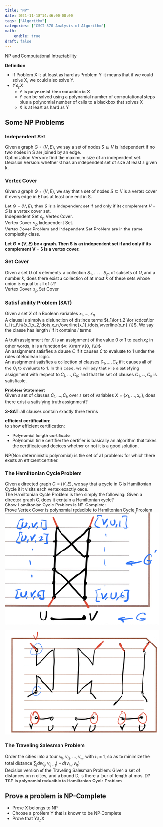 ```yaml
---
title: "NP"
date: 2021-11-18T14:46:00-08:00
tags: ["Algorithm"]
categories: ["CSCI-570 Analysis of Algorithm"]
math:
    enable: true
draft: false
---
```

NP and Computational Intractability

<!--more-->
**Definition**  
* If Problem X is at least as hard as Problem Y, it means that if we could solve X, we could also solve Y.
* $Y\le _{p}X$
  * Y is polynomial-time reducible to X
  * Y can be solved using a polynomial number of computational steps plus a polynomial number of calls to a blackbox that solves X
  * X is at least as hard as Y

## Some NP Problems

### Independent Set
Given a graph $G=(V, E)$, we say a set of nodes $S\subseteq V$ is independent if no two nodes in S are joined by an edge.  
Optimization Version: find the maximum size of an independent set.  
Decision Version: whether G has an independent set of size at least a given k.
### Vertex Cover
Given a graph $G=(V, E)$, we say that a set of nodes $S\subseteq V$ is a vertex cover if every edge in E has at least one end in S.

Let $G=(V, E)$, then $S$ is a independent set if and only if its complement $V-S$ is a vertex cover set.  
Independent Set $\le _{p}$ Vertex Cover.  
Vertex Cover $\le _{p}$ Independent Set.  
Vertex Cover Problem and Independent Set Problem are in the same complexity class.  

**Let $G = (V , E)$ be a graph. Then S is an independent set if and only if its complement V − S is a vertex cover.**

### Set Cover
Given a set $U$ of $n$ elements, a collection $S_1$, . . . , $S_m$ of subsets of $U$, and a number $k$, does there exist a collection of at most $k$ of these sets whose union is equal to all of $U$?  
Vertex Cover $\le _{p}$ Set Cover

### Satisfiability Problem (SAT)
Given a set $X$ of n Boolean variables $x_1,\dots,x_n$  
A clause is simply a disjunction of distince terms $t_1\lor t_2 \lor \cdots\lor t_l (t_i\in\{x_1,x_2,\dots,x_n,\overline{x_1},\dots,\overline{x_n} \})$.
We say the clause has length $l$ if it contains $l$ terms

A truth assignment for $X$ is an assignment of the value 0 or 1 to each $x_i$; in other words, it is a function $v: X\rarr \\{0, 1\\}$  
An assignment satisfies a clause $C$ if it causes $C$ to evaluate to 1 under the rules of Boolean logic.  
An assignment satisfies a collection of clauses $C_1,\dots, C_k$ if it causes all of the $C_i$ to evaluate to 1. In this case, we will say that $v$ is a satisfying assignment with respect to $C_1,\dots,C_k$; and that the set of clauses $C_1,\dots,C_k$ is satisfiable.

**Problem Statement**  
Given a set of clauses $C_1,\dots,C_k$ over a set of variables $X=\{x_1,\dots,x_n\}$,
does there exist a satisfying truth assignment?

**3-SAT**: all clauses contain exactly three terms

**efficient certification**:  
to show efficient certification:   
* Polynomial length certificate
* Polynomial time certifier
the certifier is basically an algorithm that takes the certificate and decides whether or not it is a good solution.

NP(Non deterministic polynomial) is the set of all problems for which there exists an efficient certifier.

### The Hamiltonian Cycle Problem
Given a directed graph $G=(V, E)$, we say that a cycle in G is Hamiltonian Cycle if it visits each vertex exactly once.  
The Hamiltonian Cycle Problem is then simply the following:
Given a directed graph G, does it contain a Hamiltonian cycle?  
Show Hamiltonian Cycle Problem is NP-Complete:  
Prove Vertex Cover is polynomial reducible to Hamiltonian Cycle Problem
![](https://raw.githubusercontent.com/shuaiqifeiyang/Tiramisu/main/content/posts/algorithm/img/NP1.png)

![](https://raw.githubusercontent.com/shuaiqifeiyang/Tiramisu/main/content/posts/algorithm/img/NP2.png)

### The Traveling Salesman Problem
Order the cities into a tour $v_{i_1}, v_{i_2}, \dots ,v_{i_n}$, with $i_1=1$, so as to minimize the total distance $\sum_jd(v_{i_j}, v_{i_{j+1}}) + d(v_{i_n}, v_{i_1})$  
Decision version of the Traveling Salesman Problem: 
Given a set of distances on n cities, and a bound D, is there a tour of length at most D?
TSP is polynomial reducible to Hamiltonian Cycle Problem

## Prove a problem is NP-Complete
* Prove X belongs to NP
* Choose a problem Y that is known to be NP-Complete
* Prove that Y$\leq_p$X
